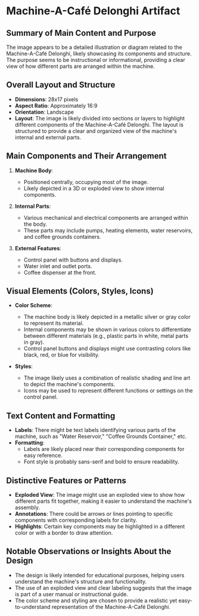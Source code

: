 # Machine-A-Café Delonghi Artifact

## Summary of Main Content and Purpose
The image appears to be a detailed illustration or diagram related to the Machine-A-Café Delonghi, likely showcasing its components and structure. The purpose seems to be instructional or informational, providing a clear view of how different parts are arranged within the machine.

## Overall Layout and Structure

- **Dimensions**: 28x17 pixels
- **Aspect Ratio**: Approximately 16:9
- **Orientation**: Landscape
- **Layout**: The image is likely divided into sections or layers to highlight different components of the Machine-A-Café Delonghi. The layout is structured to provide a clear and organized view of the machine's internal and external parts.

## Main Components and Their Arrangement

1. **Machine Body**:
   - Positioned centrally, occupying most of the image.
   - Likely depicted in a 3D or exploded view to show internal components.

2. **Internal Parts**:
   - Various mechanical and electrical components are arranged within the body.
   - These parts may include pumps, heating elements, water reservoirs, and coffee grounds containers.

3. **External Features**:
   - Control panel with buttons and displays.
   - Water inlet and outlet ports.
   - Coffee dispenser at the front.

## Visual Elements (Colors, Styles, Icons)

- **Color Scheme**:
  - The machine body is likely depicted in a metallic silver or gray color to represent its material.
  - Internal components may be shown in various colors to differentiate between different materials (e.g., plastic parts in white, metal parts in gray).
  - Control panel buttons and displays might use contrasting colors like black, red, or blue for visibility.

- **Styles**:
  - The image likely uses a combination of realistic shading and line art to depict the machine's components.
  - Icons may be used to represent different functions or settings on the control panel.

## Text Content and Formatting

- **Labels**: There might be text labels identifying various parts of the machine, such as "Water Reservoir," "Coffee Grounds Container," etc.
- **Formatting**:
  - Labels are likely placed near their corresponding components for easy reference.
  - Font style is probably sans-serif and bold to ensure readability.

## Distinctive Features or Patterns

- **Exploded View**: The image might use an exploded view to show how different parts fit together, making it easier to understand the machine's assembly.
- **Annotations**: There could be arrows or lines pointing to specific components with corresponding labels for clarity.
- **Highlights**: Certain key components may be highlighted in a different color or with a border to draw attention.

## Notable Observations or Insights About the Design

- The design is likely intended for educational purposes, helping users understand the machine's structure and functionality.
- The use of an exploded view and clear labeling suggests that the image is part of a user manual or instructional guide.
- The color scheme and styling are chosen to provide a realistic yet easy-to-understand representation of the Machine-A-Café Delonghi.